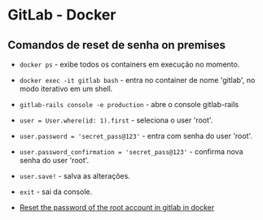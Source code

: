 # GitLab - Docker

## Comandos de reset de senha on premises
- `docker ps` - exibe todos os containers em execução no momento.
- `docker exec -it gitlab bash` - entra no container de nome 'gitlab', no modo iterativo em um shell.
- `gitlab-rails console -e production` - abre o console gitlab-rails
- `user = User.where(id: 1).first` - seleciona o user 'root'.
- `user.password = 'secret_pass@123'` - entra com senha do user 'root'.
- `user.password_confirmation = 'secret_pass@123'` - confirma nova senha do user 'root'.
- `user.save!` - salva as alterações.
- `exit` - sai da console.

- [Reset the password of the root account in gitlab in docker]([https://jsonformatter.org/yaml-formatter](https://www.programmerall.com/article/632999018/#:~:text=Reset%20the%20password%20of%20the%20root%20account%20in,in%20to%20the%20server%20with%20root%20privileges%20first.))
